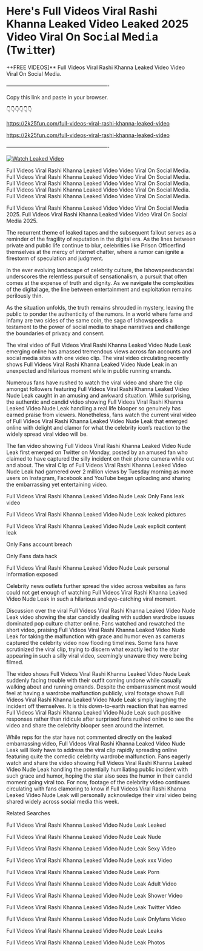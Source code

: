 # Here's Full Videos Viral Rashi Khanna Leaked Video Leaked 2025 Video Viral On Soc𝚒al Med𝚒a (Tw𝚒tter)

++FREE VIDEOS]** Full Videos Viral Rashi Khanna Leaked Video Video Viral On Social Media.

———————————————————-

Copy this link and paste in your browser.

👇👇👇👇👇👇

https://2k25fun.com/full-videos-viral-rashi-khanna-leaked-video

https://2k25fun.com/full-videos-viral-rashi-khanna-leaked-video

———————————————————-

[![Watch Leaked Video](https://miro.medium.com/v2/resize:fit:828/format:webp/1*cilzJN44JGOrTw9NJCrNHA.gif "Watch Leaked Video")](https://2k25fun.com/full-videos-viral-rashi-khanna-leaked-video)

Full Videos Viral Rashi Khanna Leaked Video Video Viral On Social Media. Full Videos Viral Rashi Khanna Leaked Video Video Viral On Social Media. Full Videos Viral Rashi Khanna Leaked Video Video Viral On Social Media. Full Videos Viral Rashi Khanna Leaked Video Video Viral On Social Media. Full Videos Viral Rashi Khanna Leaked Video Video Viral On Social Media.

Full Videos Viral Rashi Khanna Leaked Video Video Viral On Social Media 2025. Full Videos Viral Rashi Khanna Leaked Video Video Viral On Social Media 2025.

The recurrent theme of leaked tapes and the subsequent fallout serves as a reminder of the fragility of reputation in the digital era. As the lines between private and public life continue to blur, celebrities like Prison Officerfind themselves at the mercy of internet chatter, where a rumor can ignite a firestorm of speculation and judgment.

In the ever evolving landscape of celebrity culture, the Ishowspeedscandal underscores the relentless pursuit of sensationalism, a pursuit that often comes at the expense of truth and dignity. As we navigate the complexities of the digital age, the line between entertainment and exploitation remains perilously thin.

As the situation unfolds, the truth remains shrouded in mystery, leaving the public to ponder the authenticity of the rumors. In a world where fame and infamy are two sides of the same coin, the saga of Ishowspeedis a testament to the power of social media to shape narratives and challenge the boundaries of privacy and consent.

The viral video of Full Videos Viral Rashi Khanna Leaked Video Nude Leak emerging online has amassed tremendous views across fan accounts and social media sites with one video clip. The viral video circulating recently shows Full Videos Viral Rashi Khanna Leaked Video Nude Leak in an unexpected and hilarious moment while in public running errands.

Numerous fans have rushed to watch the viral video and share the clip amongst followers featuring Full Videos Viral Rashi Khanna Leaked Video Nude Leak caught in an amusing and awkward situation. While surprising, the authentic and candid video showing Full Videos Viral Rashi Khanna Leaked Video Nude Leak handling a real life blooper so genuinely has earned praise from viewers. Nonetheless, fans watch the current viral video of Full Videos Viral Rashi Khanna Leaked Video Nude Leak that emerged online with delight and clamor for what the celebrity icon’s reaction to the widely spread viral video will be.

The fan video showing Full Videos Viral Rashi Khanna Leaked Video Nude Leak first emerged on Twitter on Monday, posted by an amused fan who claimed to have captured the silly incident on their phone camera while out and about. The viral Clip of Full Videos Viral Rashi Khanna Leaked Video Nude Leak had garnered over 2 million views by Tuesday morning as more users on Instagram, Facebook and YouTube began uploading and sharing the embarrassing yet entertaining video.

Full Videos Viral Rashi Khanna Leaked Video Nude Leak Only Fans leak video

Full Videos Viral Rashi Khanna Leaked Video Nude Leak leaked pictures

Full Videos Viral Rashi Khanna Leaked Video Nude Leak explicit content leak

Only Fans account breach

Only Fans data hack

Full Videos Viral Rashi Khanna Leaked Video Nude Leak personal information exposed

Celebrity news outlets further spread the video across websites as fans could not get enough of watching Full Videos Viral Rashi Khanna Leaked Video Nude Leak in such a hilarious and eye-catching viral moment.

Discussion over the viral Full Videos Viral Rashi Khanna Leaked Video Nude Leak video showing the star candidly dealing with sudden wardrobe issues dominated pop culture chatter online. Fans watched and rewatched the short video, praising Full Videos Viral Rashi Khanna Leaked Video Nude Leak for taking the malfunction with grace and humor even as cameras captured the celebrity video now flooding timelines. Some fans have scrutinized the viral clip, trying to discern what exactly led to the star appearing in such a silly viral video, seemingly unaware they were being filmed.

The video shows Full Videos Viral Rashi Khanna Leaked Video Nude Leak suddenly facing trouble with their outfit coming undone while casually walking about and running errands. Despite the embarrassment most would feel at having a wardrobe malfunction publicly, viral footage shows Full Videos Viral Rashi Khanna Leaked Video Nude Leak simply laughing the incident off themselves. It is this down-to-earth reaction that has earned Full Videos Viral Rashi Khanna Leaked Video Nude Leak such positive responses rather than ridicule after surprised fans rushed online to see the video and share the celebrity blooper seen around the internet.

While reps for the star have not commented directly on the leaked embarrassing video, Full Videos Viral Rashi Khanna Leaked Video Nude Leak will likely have to address the viral clip rapidly spreading online featuring quite the comedic celebrity wardrobe malfunction. Fans eagerly watch and share the video showing Full Videos Viral Rashi Khanna Leaked Video Nude Leak handling the potentially humiliating public incident with such grace and humor, hoping the star also sees the humor in their candid moment going viral too. For now, footage of the celebrity video continues circulating with fans clamoring to know if Full Videos Viral Rashi Khanna Leaked Video Nude Leak will personally acknowledge their viral video being shared widely across social media this week.

Related Searches

Full Videos Viral Rashi Khanna Leaked Video Nude Leak Leaked

Full Videos Viral Rashi Khanna Leaked Video Nude Leak Nude

Full Videos Viral Rashi Khanna Leaked Video Nude Leak Sexy Video

Full Videos Viral Rashi Khanna Leaked Video Nude Leak xxx Video

Full Videos Viral Rashi Khanna Leaked Video Nude Leak Porn

Full Videos Viral Rashi Khanna Leaked Video Nude Leak Adult Video

Full Videos Viral Rashi Khanna Leaked Video Nude Leak Shower Video

Full Videos Viral Rashi Khanna Leaked Video Nude Leak Twitter Video

Full Videos Viral Rashi Khanna Leaked Video Nude Leak Onlyfans Video

Full Videos Viral Rashi Khanna Leaked Video Nude Leak Leaks

Full Videos Viral Rashi Khanna Leaked Video Nude Leak Photos